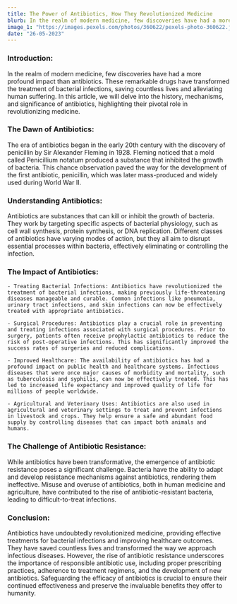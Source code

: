 ```yaml
---
title: The Power of Antibiotics, How They Revolutionized Medicine
blurb: In the realm of modern medicine, few discoveries have had a more profound impact than antibiotics.
image_1: "https://images.pexels.com/photos/360622/pexels-photo-360622.jpeg?auto=compress&cs=tinysrgb&w=1260&h=750&dpr=1"
date: "26-05-2023"
---
```


### Introduction:
In the realm of modern medicine, few discoveries have had a more profound impact than antibiotics. These remarkable drugs have transformed the treatment of bacterial infections, saving countless lives and alleviating human suffering. In this article, we will delve into the history, mechanisms, and significance of antibiotics, highlighting their pivotal role in revolutionizing medicine.

### The Dawn of Antibiotics:
The era of antibiotics began in the early 20th century with the discovery of penicillin by Sir Alexander Fleming in 1928. Fleming noticed that a mold called Penicillium notatum produced a substance that inhibited the growth of bacteria. This chance observation paved the way for the development of the first antibiotic, penicillin, which was later mass-produced and widely used during World War II.

### Understanding Antibiotics:
Antibiotics are substances that can kill or inhibit the growth of bacteria. They work by targeting specific aspects of bacterial physiology, such as cell wall synthesis, protein synthesis, or DNA replication. Different classes of antibiotics have varying modes of action, but they all aim to disrupt essential processes within bacteria, effectively eliminating or controlling the infection.

### The Impact of Antibiotics:

    - Treating Bacterial Infections: Antibiotics have revolutionized the treatment of bacterial infections, making previously life-threatening diseases manageable and curable. Common infections like pneumonia, urinary tract infections, and skin infections can now be effectively treated with appropriate antibiotics.

    - Surgical Procedures: Antibiotics play a crucial role in preventing and treating infections associated with surgical procedures. Prior to surgery, patients often receive prophylactic antibiotics to reduce the risk of post-operative infections. This has significantly improved the success rates of surgeries and reduced complications.

    - Improved Healthcare: The availability of antibiotics has had a profound impact on public health and healthcare systems. Infectious diseases that were once major causes of morbidity and mortality, such as tuberculosis and syphilis, can now be effectively treated. This has led to increased life expectancy and improved quality of life for millions of people worldwide.

    - Agricultural and Veterinary Uses: Antibiotics are also used in agricultural and veterinary settings to treat and prevent infections in livestock and crops. They help ensure a safe and abundant food supply by controlling diseases that can impact both animals and humans.

### The Challenge of Antibiotic Resistance:
While antibiotics have been transformative, the emergence of antibiotic resistance poses a significant challenge. Bacteria have the ability to adapt and develop resistance mechanisms against antibiotics, rendering them ineffective. Misuse and overuse of antibiotics, both in human medicine and agriculture, have contributed to the rise of antibiotic-resistant bacteria, leading to difficult-to-treat infections.

### Conclusion:
Antibiotics have undoubtedly revolutionized medicine, providing effective treatments for bacterial infections and improving healthcare outcomes. They have saved countless lives and transformed the way we approach infectious diseases. However, the rise of antibiotic resistance underscores the importance of responsible antibiotic use, including proper prescribing practices, adherence to treatment regimens, and the development of new antibiotics. Safeguarding the efficacy of antibiotics is crucial to ensure their continued effectiveness and preserve the invaluable benefits they offer to humanity.